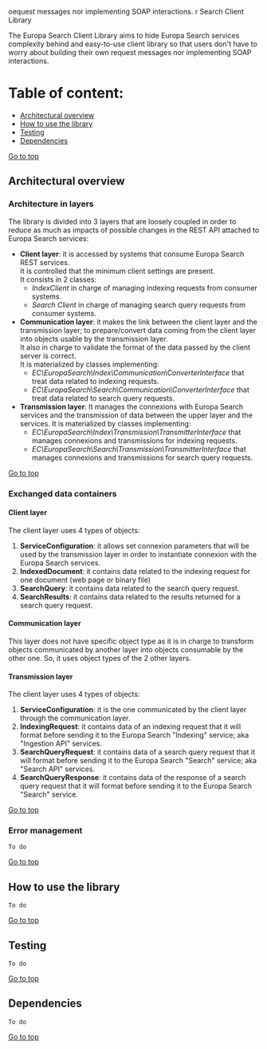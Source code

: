 oequest messages nor implementing SOAP interactions.
r Search Client Library

The Europa Search Client Library aims to hide Europa Search services complexity behind and 
easy-to-use client library so that users don't have to worry about building their own 
request messages nor implementing SOAP interactions.

Table of content:
=================
- [Architectural overview](#architectural-overview)
- [How to use the library](#use)
- [Testing](#testing)
- [Dependencies](#dependencies)

[Go to top](#table-of-content)

## Architectural overview

### Architecture in layers

The library is divided into 3 layers that are loosely coupled in order to reduce as much as impacts of possible changes in the REST API attached to Europa Search services:

- **Client layer**: it is accessed by systems that consume Europa Search REST services.<br />
It is controlled that the minimum client settings are present.<br />
It consists in 2 classes:
  - _IndexClient_ in charge of managing indexing requests from consumer systems.
  - _Search Client_ in charge of managing search query requests from consumer systems.<br /> 
- **Communication layer**: it makes the link between the client layer and the transmission layer; to 
prepare/convert data coming from the client layer into objects usable by the transmission layer.<br />
It also in charge to validate the format of the data passed by the client server is correct.<br />
It is materialized by classes implementing:
  - _EC\EuropaSearch\Index\Communication\ConverterInterface_ that treat data related to indexing requests.
  - _EC\EuropaSearch\Search\Communication\ConverterInterface_ that treat data related to search query requests.
- **Transmission layer**: It manages the connexions with Europa Search services and the transmission of data between the upper layer and the services.
It is materialized by classes implementing:
  - _EC\EuropaSearch\Index\Transmission\TransmitterInterface_ that manages connexions and transmissions for indexing requests.
  - _EC\EuropaSearch\Search\Transmission\TransmitterInterface_ that manages connexions and transmissions for search query requests.

[Go to top](#table-of-content)

### Exchanged data containers

#### Client layer

The client layer uses 4 types of objects:

1. **ServiceConfiguration**: it allows set connexion parameters that will be used by the transmission layer in order to instantiate connexion with the Europa Search services.
2. **IndexedDocument**: it contains data related to the indexing request for one document (web page or binary file)
3. **SearchQuery**: it contains data related to the search query request.
4. **SearchResults**: it contains data related to the results returned for a search query request.

#### Communication layer

This layer does not have specific object type as it is in charge to transform objects communicated by another layer into objects consumable by the other one.
So, it uses object types of the 2 other layers.

#### Transmission layer

The client layer uses 4 types of objects:

1. **ServiceConfiguration**: it is the one communicated by the client layer through the communication layer.
2. **IndexingRequest**: it contains data of an indexing request that it will format before sending it to the Europa Search "Indexing" service; aka "Ingestion API" services.
3. **SearchQueryRequest**: it contains data of a search query request that it will format before sending it to the Europa Search "Search" service; aka "Search API" services.
4. **SearchQueryResponse**: it contains data of the response of a search query request that it will format before sending it to the Europa Search "Search" service.

[Go to top](#table-of-content)

### Error management

`To do`

[Go to top](#table-of-content)

## How to use the library

`To do`

[Go to top](#table-of-content)

## Testing

`To do`

[Go to top](#table-of-content)

## Dependencies

`To do`

[Go to top](#table-of-content)


